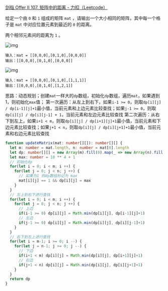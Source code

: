 [剑指 Offer II 107. 矩阵中的距离 - 力扣（Leetcode）](https://leetcode.cn/problems/2bCMpM/description/)

给定一个由 `0` 和 `1` 组成的矩阵 `mat` ，请输出一个大小相同的矩阵，其中每一个格子是 `mat` 中对应位置元素到最近的 `0` 的距离。

两个相邻元素间的距离为 `1` 。

![img](https://pic.leetcode-cn.com/1626667201-NCWmuP-image.png)

```
输入：mat = [[0,0,0],[0,1,0],[0,0,0]]
输出：[[0,0,0],[0,1,0],[0,0,0]]
```

![img](https://pic.leetcode-cn.com/1626667205-xFxIeK-image.png)

```
输入：mat = [[0,0,0],[0,1,0],[1,1,1]]
输出：[[0,0,0],[0,1,0],[1,2,1]]
```

思路：动态规划；创建`mat`一样大的`dp`数组，初始化`dp`数组，遍历`mat`，如果遇到1，则初始化`max`值；
第一次遍历：从左上到右下，如果`i-1 >= 0`，则取`dp[i][j] / dp[i-1][j]+1`最小值，当前元素和上边元素比较查找；如果`j-1 >= 0`，则取`dp[i][j] / dp[i][j-1] + 1`，当前元素和左边元素比较查找
第二次遍历：从右下到左上，如果`i+1 < m`，则取`dp[i][j] / dp[i+1][j]+1`最小值，当前元素和下边元素比较查找；如果`j+1 < n`，则取`dp[i][j] / dp[i][j+1]+1`最小值，当前元素和右边元素比较查找

```typescript
function updateMatrix(mat: number[][]): number[][] {
  let m: number = mat.length, n: number = mat[0].length
  let dp: number[][] = new Array(m).fill(0).map(_ => new Array(n).fill(0))
  let max: number = 10 ** 4 + 1
  // 初始化dp
  for(let i = 0; i < m; i ++) {
    for(let j = 0; j < n; j ++) {
      // 如果为1 则dp数组标记为 max
      mat[i][j] == 1 && dp[i][j] = max
    }
  }
  // 左上到右下进行查找
  for(let i = 0; i < m; i ++) {
    for(let j = 0; j < n; j ++) {
      // 上边
      if(i-1 >= 0) dp[i][j] = Math.min(dp[i][j], dp[i-1][j]+1)
      // 左边
      if(j-1 >= 0) dp[i][j] = Math.min(dp[i][j], dp[i][j-1]+1)
    }
  }
  // 右下到左上进行查找
  for(let i = m-1; i >= 0; i --) {
    for(let j = n-1; j >= 0; j --) {
      // 下边
      if(i+1 < m) dp[i][j] = Math.min(dp[i][j], dp[i+1][j]+1)
      // 右边
      if(j+1 < n) dp[i][j] = Math.min(dp[i][j], dp[i][j+1]+1)
    }
  }
  return dp
}
```

